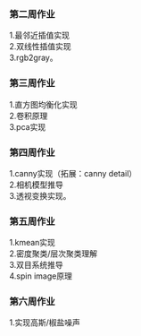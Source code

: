 ### 第二周作业

1.最邻近插值实现  
2.双线性插值实现  
3.rgb2gray。

### 第三周作业
1.直方图均衡化实现  
2.卷积原理  
3.pca实现

### 第四周作业
1.canny实现（拓展：canny detail）  
2.相机模型推导  
3.透视变换实现。

### 第五周作业
1.kmean实现  
2.密度聚类/层次聚类理解  
3.双目系统推导  
4.spin image原理

### 第六周作业
1.实现高斯/椒盐噪声

